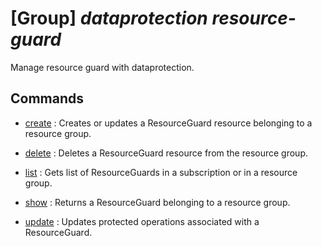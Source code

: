 # [Group] _dataprotection resource-guard_

Manage resource guard with dataprotection.

## Commands

- [create](/Commands/dataprotection/resource-guard/_create.md)
: Creates or updates a ResourceGuard resource belonging to a resource group.

- [delete](/Commands/dataprotection/resource-guard/_delete.md)
: Deletes a ResourceGuard resource from the resource group.

- [list](/Commands/dataprotection/resource-guard/_list.md)
: Gets list of ResourceGuards in a subscription or in a resource group.

- [show](/Commands/dataprotection/resource-guard/_show.md)
: Returns a ResourceGuard belonging to a resource group.

- [update](/Commands/dataprotection/resource-guard/_update.md)
: Updates protected operations associated with a ResourceGuard.
